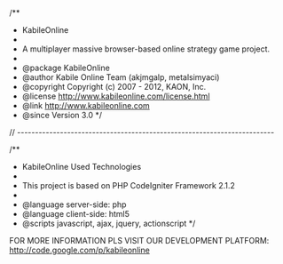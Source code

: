 /**
 * KabileOnline
 *
 * A multiplayer massive browser-based online strategy game project.
 *
 * @package  	KabileOnline
 * @author		Kabile Online Team (akjmgalp, metalsimyaci)
 * @copyright	Copyright (c) 2007 - 2012, KAON, Inc.
 * @license		http://www.kabileonline.com/license.html
 * @link		  http://www.kabileonline.com
 * @since		  Version 3.0
 */

// ------------------------------------------------------------------------

/**
 * KabileOnline Used Technologies
 *
 * This project is based on PHP CodeIgniter Framework 2.1.2 
 *
 * @language	server-side: php
 * @language	client-side: html5
 * @scripts 	javascript, ajax, jquery, actionscript
 */

FOR MORE INFORMATION PLS VISIT OUR DEVELOPMENT PLATFORM: http://code.google.com/p/kabileonline